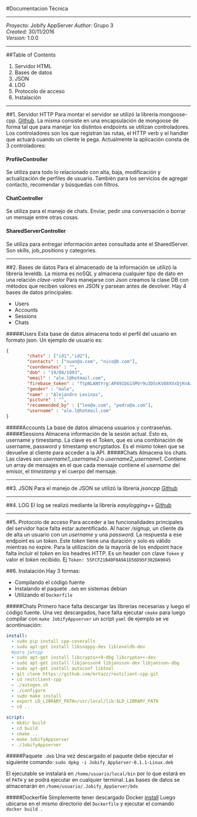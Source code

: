 #Documentacion Técnica
***
*Proyecto:* Jobify AppServer
*Author:* Grupo 3  
*Created:* 30/11/2016  
*Version:* 1.0.0  
***

##Table of Contents
1. Servidor HTML
2. Bases de datos
3. JSON
4. LOG
5. Protocolo de acceso
6. Instalación
***

##1. Servidor HTTP
Para montar el servidor se utilizó la libreria mongoose-cpp. [Github](https://github.com/Gregwar/mongoose-cpp "mongoose-cpp").
La misma consiste en una encapsulación de mongoose de forma tal que para manejar los distintos endpoints se utilizan controladores.
Los controladores son los que registran las rutas, el HTTP verb y el handler que actuará cuando un cliente le pega.
Actualmente la aplicación consta de 3 controladores:
#### ProfileController
Se utiliza para todo lo relacionado con alta, baja, modificación y actualización de perfiles de usuario.
También para los servicios de agregar contacto, recomendar y búsquedas con filtros.
#### ChatController
Se utiliza para el manejo de chats. Enviar, pedir una conversación o borrar un mensaje entre otras cosas.
#### SharedServerController
Se utiliza para entregar información antes consultada ante el SharedServer.
Son skills, job_positions y categories.
    
***
##2. Bases de datos
Para el almacenado de la información se utilizó la librería leveldb. La misma es noSQL y almacena cualquier tipo de dato en una relación *clave-valor*
Para manejarse con Json creamos la clase DB con métodos que reciben valores en JSON y parsean antes de devolver.
Hay 4 bases de datos principales:
 
* Users
* Accounts
* Sessions
* Chats
 
#####Users
Esta base de datos almacena todo el perfil del usuario en formato json. Un ejemplo de usuario es:
```json
{
		"chats" : ["id1","id2"],
		"contacts" : ["nuan@a.com", "nico@b.com"],
		"coordenates" : "",
		"dob" : "19/08/1993",
		"email" : "ale.l@hotmail.com",
		"firebase_token" : "ftpNLANtYrg:APA91bG1SMVr9u3DSsKV88XVxDjKnAzix3ZLHr1jiKvOIq1rF2LM9PZffhvAjkEAJxzxdWo_Tlq-oX2xSO0P5iQC30QnsxXjydYh4NwY3l5TRIcS8iiFUn51vhiAgRY6Zt82MKnXOH-V",
		"gender" : "male",
		"name" : "Alejandro Levinas",
		"picture" : "",
		"recommended_by" : ["leo@a.com", "pedro@a.com"],
		"username" : "ale.l@hotmail.com"
}
```
#####Accounts
La base de datos almacena usuarios y contraseñas.
#####Sessions
Almacena información de la sesión actual. Esto es, username y timestamp. La clave es el Token, que es una combinación de username, password y timestamp encryptados. Es el mismo token que se devuelve al cliente para acceder a la API. 
#####Chats
Almacena los chats.
Las claves son *username1_username2* o *username2_username1*. Contiene un array de mensajes en el que cada mensaje contiene el *username* del emisor, el *timestamp* y el cuerpo del mensaje.
***
##3. JSON
Para el manejo de JSON se utilizó la librería *jsoncpp* [Github](https://github.com/open-source-parsers/jsoncpp) 

***
##4. LOG
El log se realizó mediante la librería *easylogging++* [Github](https://github.com/easylogging/easyloggingpp)
***
##5. Protocolo de acceso
Para acceder a las funcionalidades principales del servidor hace falta estar autentificado.
Al hacer */signup*, un cliente da de alta un usuario con un *username* y una *password*. La respuesta a ese endpoint es un *token*.
Este *token* tiene una duración y solo es válido mientras no expire.
Para la utilización de la mayoriá de los endpoint hace falta incluir el *token* en los headres HTTP. Es un header con clave ```Token``` y valor el *token* recibido. Ej ```Token: 55FCF21B40F8A9A1D56D95F302DA9045```

##6. Instalación
Hay 3 formas:
* Compilando el código fuente
* Instalando el paquete ```.deb``` en sistemas debian
* Utilizando el ```Dockerfile```

#####Chats
Primero hace falta descargar las librerías necesarias y luego el código fuente. Una vez descargados, hace falta ejecutar ```cmake``` para luego compilar con ```make JobifyAppserver```
un script ```yaml``` de ejemplo se ve acontinuación:
```yaml
install:
  - sudo pip install cpp-coveralls
  - sudo apt-get install libsnappy-dev libleveldb-dev
  #para jwtcpp
  - sudo apt-get install libcrypto++9-dbg libcrypto++-dev
  - sudo apt-get install libjansson4 libjansson-dev libjansson-dbg
  - sudo apt-get install autoconf libtool
  - git clone https://github.com/mrtazz/restclient-cpp.git
  - cd restclient-cpp
  - ./autogen.sh
  - ./configure
  - sudo make install
  - export LD_LIBRARY_PATH=/usr/local/lib:$LD_LIBRARY_PATH
  - cd ..

script:
  - mkdir build
  - cd build
  - cmake ..
  - make JobifyAppserver
  - ./JobifyAppserver
```

#####Paquete ```.deb```
Una vez descargado el paquete debe ejecutar el siguiente comando:
`sudo dpkg -i Jobify_AppServer-0.1.1-Linux.deb`

El ejecutable se instalará en ```/home/usuario/local/bin``` por lo que estará en el ```PATH``` y se podrá ejecutar en cualquier terminal. Las bases de datos se almacenarán en ```/home/usuario/.Jobify_AppServer/bds```



#####Dockerfile
Simplemente tener descargado Docker [install](https://docs.docker.com/engine/installation/linux/ubuntulinux/)
Luego ubicarse en el mismo directorio del ```Dockerfile``` y ejecutar el comando ```docker build .```